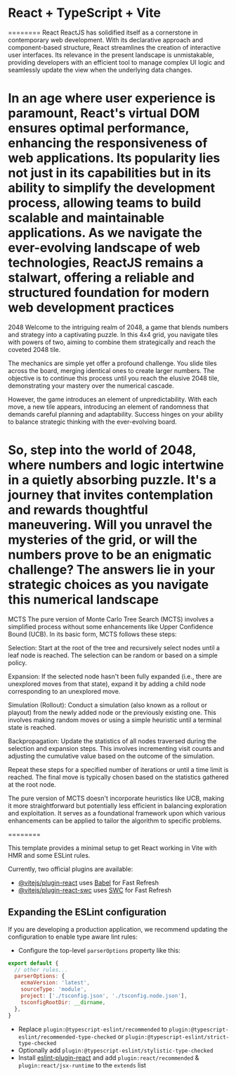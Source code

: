 # React + TypeScript + Vite

========
React
ReactJS has solidified itself as a cornerstone in contemporary web development. With its declarative approach and component-based structure, React streamlines the creation of interactive user interfaces. Its relevance in the present landscape is unmistakable, providing developers with an efficient tool to manage complex UI logic and seamlessly update the view when the underlying data changes.

In an age where user experience is paramount, React's virtual DOM ensures optimal performance, enhancing the responsiveness of web applications. Its popularity lies not just in its capabilities but in its ability to simplify the development process, allowing teams to build scalable and maintainable applications. As we navigate the ever-evolving landscape of web technologies, ReactJS remains a stalwart, offering a reliable and structured foundation for modern web development practices
========

2048
Welcome to the intriguing realm of 2048, a game that blends numbers and strategy into a captivating puzzle. In this 4x4 grid, you navigate tiles with powers of two, aiming to combine them strategically and reach the coveted 2048 tile.

The mechanics are simple yet offer a profound challenge. You slide tiles across the board, merging identical ones to create larger numbers. The objective is to continue this process until you reach the elusive 2048 tile, demonstrating your mastery over the numerical cascade.

However, the game introduces an element of unpredictability. With each move, a new tile appears, introducing an element of randomness that demands careful planning and adaptability. Success hinges on your ability to balance strategic thinking with the ever-evolving board.

So, step into the world of 2048, where numbers and logic intertwine in a quietly absorbing puzzle. It's a journey that invites contemplation and rewards thoughtful maneuvering. Will you unravel the mysteries of the grid, or will the numbers prove to be an enigmatic challenge? The answers lie in your strategic choices as you navigate this numerical landscape
========
MCTS
The pure version of Monte Carlo Tree Search (MCTS) involves a simplified process without some enhancements like Upper Confidence Bound (UCB). In its basic form, MCTS follows these steps:

Selection: Start at the root of the tree and recursively select nodes until a leaf node is reached. The selection can be random or based on a simple policy.

Expansion: If the selected node hasn't been fully expanded (i.e., there are unexplored moves from that state), expand it by adding a child node corresponding to an unexplored move.

Simulation (Rollout): Conduct a simulation (also known as a rollout or playout) from the newly added node or the previously existing one. This involves making random moves or using a simple heuristic until a terminal state is reached.

Backpropagation: Update the statistics of all nodes traversed during the selection and expansion steps. This involves incrementing visit counts and adjusting the cumulative value based on the outcome of the simulation.

Repeat these steps for a specified number of iterations or until a time limit is reached. The final move is typically chosen based on the statistics gathered at the root node.

The pure version of MCTS doesn't incorporate heuristics like UCB, making it more straightforward but potentially less efficient in balancing exploration and exploitation. It serves as a foundational framework upon which various enhancements can be applied to tailor the algorithm to specific problems.

========

This template provides a minimal setup to get React working in Vite with HMR and some ESLint rules.

Currently, two official plugins are available:

- [@vitejs/plugin-react](https://github.com/vitejs/vite-plugin-react/blob/main/packages/plugin-react/README.md) uses [Babel](https://babeljs.io/) for Fast Refresh
- [@vitejs/plugin-react-swc](https://github.com/vitejs/vite-plugin-react-swc) uses [SWC](https://swc.rs/) for Fast Refresh

## Expanding the ESLint configuration

If you are developing a production application, we recommend updating the configuration to enable type aware lint rules:

- Configure the top-level `parserOptions` property like this:

```js
export default {
  // other rules...
  parserOptions: {
    ecmaVersion: 'latest',
    sourceType: 'module',
    project: ['./tsconfig.json', './tsconfig.node.json'],
    tsconfigRootDir: __dirname,
  },
}
```

- Replace `plugin:@typescript-eslint/recommended` to `plugin:@typescript-eslint/recommended-type-checked` or `plugin:@typescript-eslint/strict-type-checked`
- Optionally add `plugin:@typescript-eslint/stylistic-type-checked`
- Install [eslint-plugin-react](https://github.com/jsx-eslint/eslint-plugin-react) and add `plugin:react/recommended` & `plugin:react/jsx-runtime` to the `extends` list
